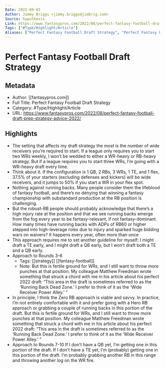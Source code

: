 ```yaml
---
Date: 2022-09-03
Author: Jimmy Briggs <jimmy.briggs@jimbrig.com>
Source: hypothesis
Link: https://www.fantasypros.com/2022/08/perfect-fantasy-football-draft-prep-strategy-advice-2022/
Tags: ["#Type/Highlight/Article"]
Aliases: ["Perfect Fantasy Football Draft Strategy", "Perfect Fantasy Football Draft Strategy"]
---
```

# Perfect Fantasy Football Draft Strategy

## Metadata
- Author: [[fantasypros.com]]
- Full Title: Perfect Fantasy Football Draft Strategy
- Category: #Type/Highlight/Article
- URL: https://www.fantasypros.com/2022/08/perfect-fantasy-football-draft-prep-strategy-advice-2022/

## Highlights
- The setting that affects my draft strategy the most is the number of wide receivers you’re required to start. If a league only requires you to start two WRs weekly, I won’t be wedded to either a WR-heavy or RB-heavy strategy. But if a league requires you to start three WRs, I’m going with a WR-heavy draft every time.
- Think about it. If the configuration is 1 QB, 2 RBs, 3 WRs, 1 TE, and 1 flex, 37.5% of your starters (excluding defenses and kickers) will be wide receivers, and it jumps to 50% if you start a WR in your flex spot.
- Nothing against running backs. Many people consider them the lifeblood of fantasy football, and there’s no denying that winning a fantasy championship with substandard production at the RB position is challenging.
- But the robust-RB people should probably acknowledge that there’s a high injury rate at the position and that we see running backs emerge from the fog every year to be fantasy-relevant, if not fantasy-dominant. How many times have running backs with ADPs of RB60 or higher stepped into high-leverage roles due to injury and sparked huge bidding wars on waivers? It happens every year, often more than once
- This approach requires me to set another guideline for myself: I might draft a TE early, and I might draft a QB early, but I won’t draft both a TE and a QB early.
- Approach to Rounds 3-6
    - Tags: [[strategy]] [[fantasy-football]] 
    - Note: But this is fertile ground for WRs, and I still want to throw more punches at that position. My colleague Matthew Freedman wrote something that struck a chord with me in his article about his perfect 2022 draft:
      “This area in the draft is sometimes referred to as the ‘Running Back Dead Zone.’ I prefer to think of it as the ‘Wide Receiver Power Alley.’ ”
- In principle, I think the Zero RB approach is viable and savvy. In practice, I’m not entirely comfortable with it and prefer going with a Hero RB approach or grabbing a couple of running backs in this portion of the draft.
  But this is fertile ground for WRs, and I still want to throw more punches at that position. My colleague Matthew Freedman wrote something that struck a chord with me in his article about his perfect 2022 draft:
  “This area in the draft is sometimes referred to as the ‘Running Back Dead Zone.’ I prefer to think of it as the ‘Wide Receiver Power Alley.’ ”
- Approach to Rounds 7-10
  If I don’t have a QB yet, I’m getting one in this portion of the draft.
  If I don’t have a TE yet, I’m (probably) getting one in this portion of the draft.
  I’m probably grabbing another RB in this range and throwing another log on the WR fire.
